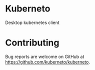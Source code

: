# Kuberneto
Desktop kubernetes client

# Contributing
Bug reports are welcome on GitHub at https://github.com/kuberneto/kuberneto.
